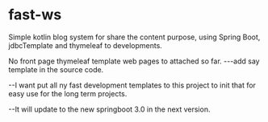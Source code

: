 # fast-ws

Simple kotlin blog system for share the content purpose, using Spring Boot, jdbcTemplate and thymeleaf to developments.

No front page thymeleaf template web pages to attached so far. ---add say template in the source code.


--I want put all ny fast development templates to this project to init that for easy use for the long term projects.

--It will update to the new springboot 3.0 in the next version.
